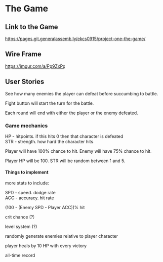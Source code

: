 #	The Game

##	Link to the Game

https://pages.git.generalassemb.ly/ekcs0915/project-one-the-game/

##	Wire Frame

https://imgur.com/a/Pp9ZxPq

##	User Stories

See how many enemies the player can defeat before succumbing to battle.

Fight button will start the turn for the battle.

Each round will end with either the player or the enemy defeated.

###	Game mechanics

HP -	hitpoints. if this hits 0 then that character is defeated</br>
STR - 	strength. how hard the character hits

Player will have 100% chance to hit. Enemy will have 75% chance to hit.

Player HP will be 100. STR will be random between 1 and 5.

####	Things to implement

more stats to include:

SPD - 	speed. dodge rate</br>
ACC - 	accuracy. hit rate

(100 - (Enemy SPD - Player ACC))% hit

crit chance (?)

level system (?)

randomly generate enemies relative to player character

player heals by 10 HP with every victory

all-time record